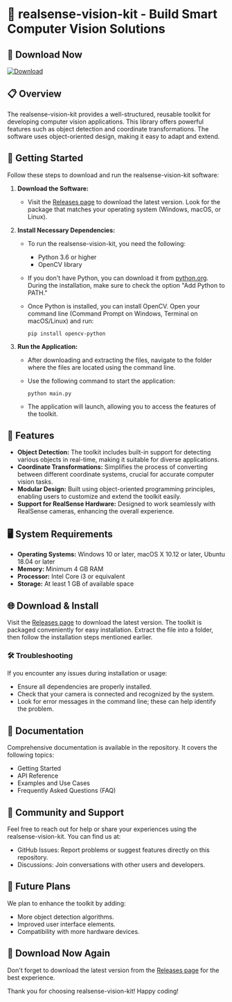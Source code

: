 # 🎥 realsense-vision-kit - Build Smart Computer Vision Solutions

## 🔗 Download Now
[![Download](https://img.shields.io/badge/Download-v1.0-brightgreen.svg)](https://github.com/kailas-design/realsense-vision-kit/releases)

## 📋 Overview
The realsense-vision-kit provides a well-structured, reusable toolkit for developing computer vision applications. This library offers powerful features such as object detection and coordinate transformations. The software uses object-oriented design, making it easy to adapt and extend.

## 🚀 Getting Started
Follow these steps to download and run the realsense-vision-kit software:

1. **Download the Software:**
   - Visit the [Releases page](https://github.com/kailas-design/realsense-vision-kit/releases) to download the latest version. Look for the package that matches your operating system (Windows, macOS, or Linux).

2. **Install Necessary Dependencies:**
   - To run the realsense-vision-kit, you need the following:
     - Python 3.6 or higher
     - OpenCV library
   - If you don't have Python, you can download it from [python.org](https://www.python.org/downloads/). During the installation, make sure to check the option "Add Python to PATH."

   - Once Python is installed, you can install OpenCV. Open your command line (Command Prompt on Windows, Terminal on macOS/Linux) and run:
     ```
     pip install opencv-python
     ```

3. **Run the Application:**
   - After downloading and extracting the files, navigate to the folder where the files are located using the command line. 
   - Use the following command to start the application:
     ```
     python main.py
     ```

   - The application will launch, allowing you to access the features of the toolkit.

## 🌟 Features
- **Object Detection:** The toolkit includes built-in support for detecting various objects in real-time, making it suitable for diverse applications.
- **Coordinate Transformations:** Simplifies the process of converting between different coordinate systems, crucial for accurate computer vision tasks.
- **Modular Design:** Built using object-oriented programming principles, enabling users to customize and extend the toolkit easily.
- **Support for RealSense Hardware:** Designed to work seamlessly with RealSense cameras, enhancing the overall experience.
  
## 🖥️ System Requirements
- **Operating Systems:** Windows 10 or later, macOS X 10.12 or later, Ubuntu 18.04 or later
- **Memory:** Minimum 4 GB RAM
- **Processor:** Intel Core i3 or equivalent
- **Storage:** At least 1 GB of available space

## 🌐 Download & Install
Visit the [Releases page](https://github.com/kailas-design/realsense-vision-kit/releases) to download the latest version. The toolkit is packaged conveniently for easy installation. Extract the file into a folder, then follow the installation steps mentioned earlier.

### 🛠 Troubleshooting
If you encounter any issues during installation or usage:
- Ensure all dependencies are properly installed.
- Check that your camera is connected and recognized by the system.
- Look for error messages in the command line; these can help identify the problem.

## 📖 Documentation
Comprehensive documentation is available in the repository. It covers the following topics:
- Getting Started
- API Reference
- Examples and Use Cases
- Frequently Asked Questions (FAQ)

## 💬 Community and Support
Feel free to reach out for help or share your experiences using the realsense-vision-kit. You can find us at:
- GitHub Issues: Report problems or suggest features directly on this repository. 
- Discussions: Join conversations with other users and developers.

## 📅 Future Plans
We plan to enhance the toolkit by adding:
- More object detection algorithms.
- Improved user interface elements.
- Compatibility with more hardware devices.

## 🔗 Download Now Again
Don't forget to download the latest version from the [Releases page](https://github.com/kailas-design/realsense-vision-kit/releases) for the best experience.

Thank you for choosing realsense-vision-kit! Happy coding!